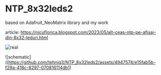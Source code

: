 # NTP_8x32leds2
based on Adafruit_NeoMatrix library and my work

article: https://nicuflorica.blogspot.com/2023/05/alt-ceas-ntp-pe-afisaj-din-8x32-leduri.html

![real](https://blogger.googleusercontent.com/img/b/R29vZ2xl/AVvXsEg-QCG0CCbnHoLtnC-AgkH-TtlNjhlxe7LyHW57IMaInH7pVgPVS3Mv7cqMd8SpKavHg9GKeG02QARhCMD4vt5B-SfXGrhKiNPp7wEtm4_h9bF0qSUVvY3hpHiEUu6p-6jq35U5twwGXzBrWZG_0tTAjTPubqMK4Djo0yu3lJ50XCqLJfSen-P3R1TdKg/s320/alt_ceas_8x32_00.jpg)

![schematic]((https://github.com/tehniq3/NTP_8x32leds2/assets/4947574/e15fab5b-f29a-418c-8297-070816114db1)

